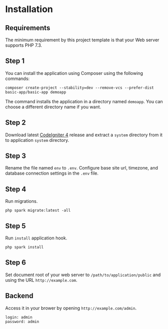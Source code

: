 Installation
============

## Requirements

The minimum requirement by this project template is that your Web server supports PHP 7.3.

## Step 1

You can install the application using Composer using the following commands:

    composer create-project --stability=dev --remove-vcs --prefer-dist basic-app/basic-app demoapp

The command installs the application in a directory named `demoapp`. You can choose a different directory name if you want.

## Step 2

Download latest [CodeIgniter 4](https://github.com/codeigniter4/codeigniter4) release and extract a `system` directory from it to application `system` directory.

## Step 3

Rename the file named `env` to `.env`. Configure base site url, timezone, and database connection settings in the `.env` file.

## Step 4

Run migrations.

    php spark migrate:latest -all
    
## Step 5

Run `install` application hook.

    php spark install
    
## Step 6

Set document root of your web server to `/path/to/application/public` and using the URL `http://example.com`.
   
## Backend

Access it in your brower by opening `http://example.com/admin`.
```
login: admin
password: admin
```
